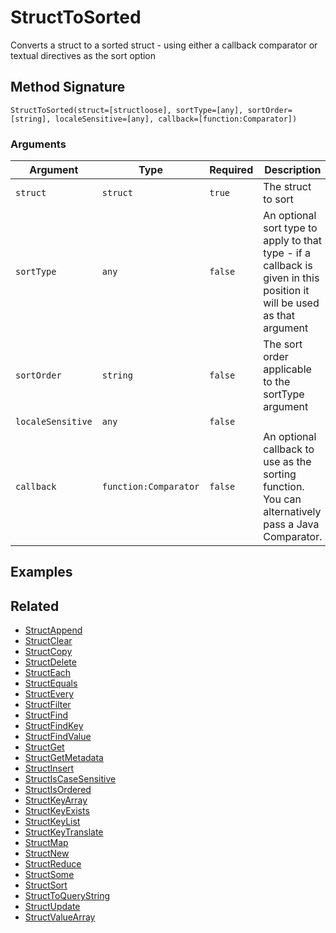 # StructToSorted

Converts a struct to a sorted struct - using either a callback comparator or textual directives as the sort option

## Method Signature

```
StructToSorted(struct=[structloose], sortType=[any], sortOrder=[string], localeSensitive=[any], callback=[function:Comparator])
```

### Arguments

| Argument          | Type                  | Required | Description                                                                                                            | Default |
| ----------------- | --------------------- | -------- | ---------------------------------------------------------------------------------------------------------------------- | ------- |
| `struct`          | `struct`              | `true`   | The struct to sort                                                                                                     |         |
| `sortType`        | `any`                 | `false`  | An optional sort type to apply to that type - if a callback is given in this position it will be used as that argument | `text`  |
| `sortOrder`       | `string`              | `false`  | The sort order applicable to the sortType argument                                                                     | `asc`   |
| `localeSensitive` | `any`                 | `false`  |                                                                                                                        | `false` |
| `callback`        | `function:Comparator` | `false`  | An optional callback to use as the sorting function. You can alternatively pass a Java Comparator.                     |         |

## Examples

## Related

* [StructAppend](structappend.md)
* [StructClear](structclear.md)
* [StructCopy](structcopy.md)
* [StructDelete](structdelete.md)
* [StructEach](structeach.md)
* [StructEquals](structequals.md)
* [StructEvery](structevery.md)
* [StructFilter](structfilter.md)
* [StructFind](structfind.md)
* [StructFindKey](structfindkey.md)
* [StructFindValue](structfindvalue.md)
* [StructGet](structget.md)
* [StructGetMetadata](structgetmetadata.md)
* [StructInsert](structinsert.md)
* [StructIsCaseSensitive](structiscasesensitive.md)
* [StructIsOrdered](structisordered.md)
* [StructKeyArray](structkeyarray.md)
* [StructKeyExists](structkeyexists.md)
* [StructKeyList](structkeylist.md)
* [StructKeyTranslate](structkeytranslate.md)
* [StructMap](structmap.md)
* [StructNew](structnew.md)
* [StructReduce](structreduce.md)
* [StructSome](structsome.md)
* [StructSort](structsort.md)
* [StructToQueryString](structtoquerystring.md)
* [StructUpdate](structupdate.md)
* [StructValueArray](structvaluearray.md)
